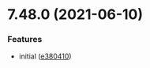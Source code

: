 # 7.48.0 (2021-06-10)


### Features

* initial ([e380410](https://github.com/softwaregroup-bg/ut-babelfish/commit/e3804107beebeea2be6e36cf65cafb2b03154b7e))



